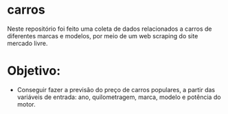 # carros

Neste repositório foi feito uma coleta de dados relacionados a carros de diferentes marcas e modelos, por meio de um web scraping do site  mercado livre.

# Objetivo: 
 - Conseguir fazer a previsão do preço de carros populares, a partir das variáveis de entrada: ano, quilometragem, marca, modelo e potência do motor.

